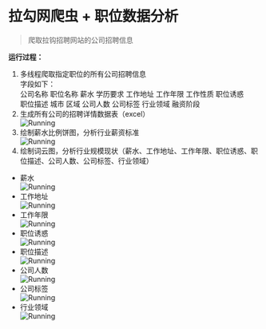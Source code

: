 拉勾网爬虫 + 职位数据分析
===

> 爬取拉钩招聘网站的公司招聘信息

**运行过程：**  
1. 多线程爬取指定职位的所有公司招聘信息   
字段如下：  
公司名称    职位名称   薪水     学历要求    工作地址    工作年限    工作性质    职位诱惑  
职位描述    城市       区域     公司人数    公司标签    行业领域    融资阶段  
2. 生成所有公司的招聘详情数据表（excel）  
![Running](https://github.com/pipipp/spider-examples/blob/master/spider_project/lagou_spider/show/excel.JPG)
3. 绘制薪水比例饼图，分析行业薪资标准  
![Running](https://github.com/pipipp/spider-examples/blob/master/spider_project/lagou_spider/show/薪水比例饼图-爬虫开发.jpg)
4. 绘制词云图，分析行业规模现状（薪水、工作地址、工作年限、职位诱惑、职位描述、公司人数、公司标签、行业领域）  
* 薪水  
![Running](https://github.com/pipipp/spider-examples/blob/master/spider_project/lagou_spider/show/爬虫开发词云图-薪水.jpg)
* 工作地址  
![Running](https://github.com/pipipp/spider-examples/blob/master/spider_project/lagou_spider/show/爬虫开发词云图-工作地址.jpg)
* 工作年限  
![Running](https://github.com/pipipp/spider-examples/blob/master/spider_project/lagou_spider/show/爬虫开发词云图-工作年限.jpg)
* 职位诱惑  
![Running](https://github.com/pipipp/spider-examples/blob/master/spider_project/lagou_spider/show/爬虫开发词云图-职位诱惑.jpg)
* 职位描述  
![Running](https://github.com/pipipp/spider-examples/blob/master/spider_project/lagou_spider/show/爬虫开发词云图-职位描述.jpg)
* 公司人数  
![Running](https://github.com/pipipp/spider-examples/blob/master/spider_project/lagou_spider/show/爬虫开发词云图-公司人数.jpg)
* 公司标签  
![Running](https://github.com/pipipp/spider-examples/blob/master/spider_project/lagou_spider/show/爬虫开发词云图-公司标签.jpg)
* 行业领域  
![Running](https://github.com/pipipp/spider-examples/blob/master/spider_project/lagou_spider/show/爬虫开发词云图-行业领域.jpg)
